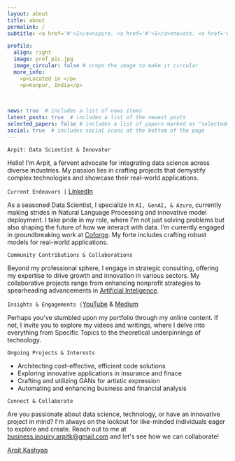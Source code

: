 ```yaml
---
layout: about
title: about
permalink: /
subtitle: <a href='#'>I</a>nspire. <a href='#'>I</a>nnovate. <a href='#'>I</a>mplement.

profile:
  align: right
  image: prof_pic.jpg
  image_circular: false # crops the image to make it circular
  more_info: 
    <p>Located in </p>
    <p>Kanpur, India</p>
    
              

news: true  # includes a list of news items
latest_posts: true  # includes a list of the newest posts
selected_papers: false # includes a list of papers marked as "selected={true}"
social: true  # includes social icons at the bottom of the page
---
```


`Arpit: Data Scientist & Innovator`

Hello! I'm Arpit, a fervent advocate for integrating data science across diverse industries. My passion lies in crafting projects that demystify complex technologies and showcase their real-world applications.

`Current Endeavors |` <a href='https://www.linkedin.com/in/aarpitk'>LinkedIn</a>

As a seasoned Data Scientist, I specialize in `AI, GenAI, & Azure`, currently making strides in Natural Language Processing and innovative model deployment. I take pride in my role, where I'm not just solving problems but also shaping the future of how we interact with data. I'm currently engaged in groundbreaking work at <a href='#'>Coforge</a>. My forte includes crafting robust models for real-world applications.

`Community Contributions & Collaborations`

Beyond my professional sphere, I engage in strategic consulting, offering my expertise to drive growth and innovation in various sectors. My collaborative projects range from enhancing nonprofit strategies to spearheading advancements in <a href='#'>Artificial Inteligence</a>.

`Insights & Engagements |`<a href='#'>YouTube</a> & <a href='https://lnkd.in/dr5Nv6E5'>Medium</a>

Perhaps you've stumbled upon my portfolio through my online content. If not, I invite you to explore my videos and writings, where I delve into everything from Specific Topics to the theoretical underpinnings of technology.

`Ongoing Projects & Interests`

- Architecting cost-effective, efficient code solutions
- Exploring innovative applications in insurance and finace
- Crafting and utilizing GANs for artistic expression
- Automating and enhancing business and financial analysis

`Connect & Collaborate`

Are you passionate about data science, technology, or have an innovative project in mind? I'm always on the lookout for like-minded individuals eager to explore and create. Reach out to me at <a href="mailto:business.inquiry.arpitk@gmail.com">business.inquiry.arpitk@gmail.com</a> and let's see how we can collaborate!

<div class="badge-base LI-profile-badge" data-locale="en_US" data-size="medium" data-theme="light" data-type="VERTICAL" data-vanity="aarpitk" data-version="v1"><a class="badge-base__link LI-simple-link" href="https://in.linkedin.com/in/aarpitk?trk=profile-badge">Arpit Kashyap</a></div>
